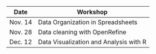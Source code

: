 | Date | Workshop |
|------|----------|
| Nov. 14 | Data Organization in Spreadsheets |
|Nov. 28 | Data cleaning with OpenRefine |
|Dec. 12 | Data Visualization and Analysis with R |
